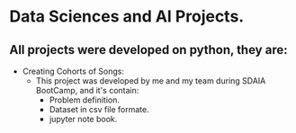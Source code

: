 # Data Sciences and AI Projects.

## All projects were developed on python, they are:

+ Creating Cohorts of Songs:
  - This project was developed by me and my team during SDAIA BootCamp, and it's contain:
    * Problem definition.
    * Dataset in csv file formate.
    * jupyter note book.
